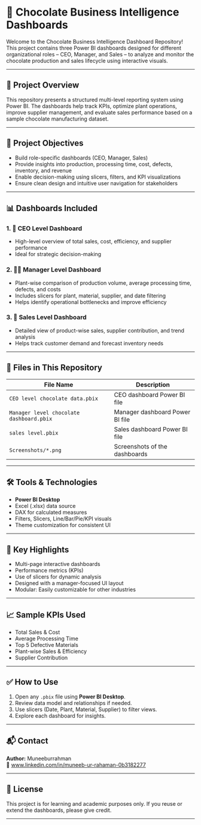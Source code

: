 # 🍫 Chocolate Business Intelligence Dashboards

Welcome to the Chocolate Business Intelligence Dashboard Repository! This project contains three Power BI dashboards designed for different organizational roles – CEO, Manager, and Sales – to analyze and monitor the chocolate production and sales lifecycle using interactive visuals.

---

## 📂 Project Overview

This repository presents a structured multi-level reporting system using Power BI. The dashboards help track KPIs, optimize plant operations, improve supplier management, and evaluate sales performance based on a sample chocolate manufacturing dataset.

---

## 🎯 Project Objectives

- Build role-specific dashboards (CEO, Manager, Sales)
- Provide insights into production, processing time, cost, defects, inventory, and revenue
- Enable decision-making using slicers, filters, and KPI visualizations
- Ensure clean design and intuitive user navigation for stakeholders

---

## 📊 Dashboards Included

### 1. 👔 CEO Level Dashboard
- High-level overview of total sales, cost, efficiency, and supplier performance
- Ideal for strategic decision-making

### 2. 🧑‍💼 Manager Level Dashboard
- Plant-wise comparison of production volume, average processing time, defects, and costs
- Includes slicers for plant, material, supplier, and date filtering
- Helps identify operational bottlenecks and improve efficiency

### 3. 💼 Sales Level Dashboard
- Detailed view of product-wise sales, supplier contribution, and trend analysis
- Helps track customer demand and forecast inventory needs

---

## 📁 Files in This Repository

| File Name                              | Description                            |
|----------------------------------------|----------------------------------------|
| `CEO level chocolate data.pbix`        | CEO dashboard Power BI file            |
| `Manager level chocolate dashboard.pbix` | Manager dashboard Power BI file        |
| `sales level.pbix`                     | Sales dashboard Power BI file          |
| `Screenshots/*.png`                    | Screenshots of the dashboards          |

---

## 🛠️ Tools & Technologies

- **Power BI Desktop**
- Excel (.xlsx) data source
- DAX for calculated measures
- Filters, Slicers, Line/Bar/Pie/KPI visuals
- Theme customization for consistent UI

---

## 📌 Key Highlights

- Multi-page interactive dashboards
- Performance metrics (KPIs)
- Use of slicers for dynamic analysis
- Designed with a manager-focused UI layout
- Modular: Easily customizable for other industries

---

## 📈 Sample KPIs Used

- Total Sales & Cost
- Average Processing Time
- Top 5 Defective Materials
- Plant-wise Sales & Efficiency
- Supplier Contribution

---

## ✅ How to Use

1. Open any `.pbix` file using **Power BI Desktop**.
2. Review data model and relationships if needed.
3. Use slicers (Date, Plant, Material, Supplier) to filter views.
4. Explore each dashboard for insights.

---

## 📬 Contact

**Author:** Muneeburrahman  
📧 www.linkedin.com/in/muneeb-ur-rahaman-0b3182277

---

## 📄 License

This project is for learning and academic purposes only. If you reuse or extend the dashboards, please give credit.

---

